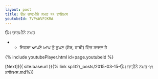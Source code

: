 ```yaml
---
layout: post
title: ਓਮ ਚਾਰਮੀਨੇ ਨਮਹ ੧੧ ਟਾਇਮਸ
youtubeId: 7VPsWVPJKRA
---
```

 
 
 ਓਮ ਚਾਰਮੀਨੇ ਨਮਹ  
 
 -  - ਜਿਹੜਾ ਆਪਣੇ ਆਪ ਨੂੰ ਛੁਪਣ (ਸ਼ੇਰ, ਹਾਥੀ) ਵਿੱਚ ਸਜਦਾ ਹੈ 
 
  
 
  
 
 
 
 
 
 


{% include youtubePlayer.html id=page.youtubeId %}
 
[Next]({{ site.baseurl }}{% link  split2/_posts/2015-03-15-ਓਮ ਜਾਤੀਨੇ ਨਮਹ ੧੧ ਟਾਇਮਸ.md%})
 
